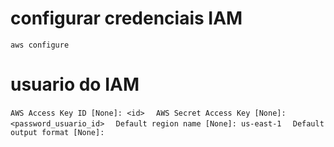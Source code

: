 # configurar credenciais IAM
```aws configure```

# usuario do IAM
```AWS Access Key ID [None]: <id>  ```
```AWS Secret Access Key [None]: <password_usuario_id>  ```
```Default region name [None]: us-east-1  ```
```Default output format [None]:  ```
